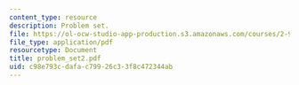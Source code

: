 ```yaml
---
content_type: resource
description: Problem set.
file: https://ol-ocw-studio-app-production.s3.amazonaws.com/courses/2-997-decision-making-in-large-scale-systems-spring-2004/c98e793cdafac79926c33f8c472344ab_problem_set2.pdf
file_type: application/pdf
resourcetype: Document
title: problem_set2.pdf
uid: c98e793c-dafa-c799-26c3-3f8c472344ab
---
```

